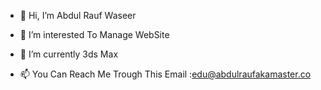 - 👋 Hi, I’m Abdul Rauf Waseer
- 👀 I’m interested To Manage WebSite
- 🌱 I’m currently 3ds Max

- 📫 You Can Reach Me Trough This Email :edu@abdulraufakamaster.co

<!---
Abdul Rauf Waseer is a ✨ special ✨ repository because its `README.md` (this file) appears on your GitHub profile.
You can click the Preview link to take a look at your changes.
--->

